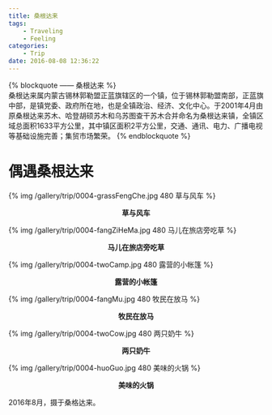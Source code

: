 ```yaml
---
title: 桑根达来
tags:
	- Traveling
	- Feeling
categories:
	- Trip
date: 2016-08-08 12:36:22
---
```


{% blockquote —— 桑根达来 %}  
桑根达来属内蒙古锡林郭勒盟正蓝旗辖区的一个镇，位于锡林郭勒盟南部，正蓝旗中部，是镇党委、政府所在地，也是全镇政治、经济、文化中心。于2001年4月由原桑根达来苏木、哈登胡硕苏木和乌苏图查干苏木合并命名为桑根达来镇，全镇区域总面积1633平方公里，其中镇区面积2平方公里，交通、通讯、电力、广播电视等基础设施完善；集贸市场繁荣。
{% endblockquote %} 

<!-- more -->

# 偶遇桑根达来

{% img /gallery/trip/0004-grassFengChe.jpg 480 草与风车 %}
<p align="center"><b>草与风车</b></p>

{% img /gallery/trip/0004-fangZiHeMa.jpg 480 马儿在旅店旁吃草 %}
<p align="center"><b>马儿在旅店旁吃草</b></p>

{% img /gallery/trip/0004-twoCamp.jpg 480 露营的小帐篷 %}
<p align="center"><b>露营的小帐篷</b></p>

{% img /gallery/trip/0004-fangMu.jpg 480 牧民在放马 %}
<p align="center"><b>牧民在放马</b></p>

{% img /gallery/trip/0004-twoCow.jpg 480 两只奶牛 %}
<p align="center"><b>两只奶牛</b></p>

{% img /gallery/trip/0004-huoGuo.jpg 480 美味的火锅 %}
<p align="center"><b>美味的火锅</b></p>

2016年8月，摄于桑格达来。